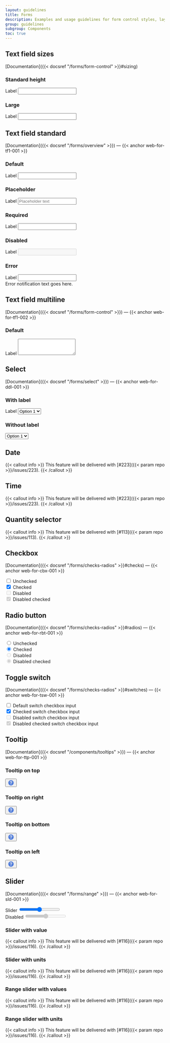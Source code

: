 ```yaml
---
layout: guidelines
title: Forms
description: Examples and usage guidelines for form control styles, layout options, and custom components for creating a wide variety of forms.
group: guidelines
subgroup: Components
toc: true
---
```


## Text field sizes

[Documentation]({{< docsref "/forms/form-control" >}}#sizing)

<div class="row gy-3">
  <div class="col-12 col-sm-4 col-lg-2">
    <h3 class="h6">Standard height</h3>
  </div>
  <div class="col-12 col-sm-8 col-lg-10">
    <div>
      <label for="form-control" class="form-label">Label</label>
      <input class="form-control" type="text" id="form-control">
    </div>
  </div>
  <div class="col-12 col-sm-4 col-lg-2">
    <h3 class="h6">Large</h3>
  </div>
  <div class="col-12 col-sm-8 col-lg-10">
    <div>
      <label for="form-control-lg" class="form-label">Label</label>
      <input class="form-control form-control-lg" type="text" id="form-control-lg">
    </div>
  </div>
</div>

## Text field standard

[Documentation]({{< docsref "/forms/overview" >}})&nbsp;—&nbsp;{{< anchor web-for-tf1-001 >}}

<div class="row gy-3">
  <div class="col-12 col-sm-4 col-lg-2">
    <h3 class="h6">Default</h3>
  </div>
  <div class="col-12 col-sm-8 col-lg-10">
    <div>
      <label for="form-control-3" class="form-label">Label</label>
      <input class="form-control" type="text" id="form-control-3">
    </div>
  </div>
  <div class="col-12 col-sm-4 col-lg-2">
    <h3 class="h6">Placeholder</h3>
  </div>
  <div class="col-12 col-sm-8 col-lg-10">
    <div>
      <label for="form-control-4" class="form-label">Label</label>
      <input class="form-control" type="text" id="form-control-4" placeholder="Placeholder text">
    </div>
  </div>
  <div class="col-12 col-sm-4 col-lg-2">
    <h3 class="h6">Required</h3>
  </div>
  <div class="col-12 col-sm-8 col-lg-10">
    <div>
      <label for="form-control-5" class="form-label is-required">Label</label>
      <input class="form-control" type="text" id="form-control-5" required>
    </div>
  </div>
  <div class="col-12 col-sm-4 col-lg-2">
    <h3 class="h6">Disabled</h3>
  </div>
  <div class="col-12 col-sm-8 col-lg-10">
    <div>
      <label for="form-control-6" class="form-label is-disabled">Label</label>
      <input class="form-control" type="text" id="form-control-6" disabled>
    </div>
  </div>
  <div class="col-12 col-sm-4 col-lg-2">
    <h3 class="h6">Error</h3>
  </div>
  <div class="col-12 col-sm-8 col-lg-10">
    <div>
      <label for="form-control-7" class="form-label is-required">Label</label>
      <input class="form-control is-invalid" type="text" id="form-control-7" required>
      <div class="invalid-feedback">Error notification text goes here.</div>
    </div>
  </div>
</div>

## Text field multiline

[Documentation]({{< docsref "/forms/form-control" >}})&nbsp;—&nbsp;{{< anchor web-for-tf1-002 >}}

<div class="row gy-3">
  <div class="col-12 col-sm-4 col-lg-2">
    <h3 class="h6">Default</h3>
  </div>
  <div class="col-12 col-sm-8 col-lg-10">
    <div>
      <label class="form-label" for="textarea">Label</label>
      <textarea class="form-control" id="textarea" rows="3"></textarea>
    </div>
  </div>
</div>

## Select

[Documentation]({{< docsref "/forms/select" >}})&nbsp;—&nbsp;{{< anchor web-for-ddl-001 >}}

<div class="row gy-3">
  <div class="col-12 col-sm-4 col-lg-2">
    <h3 class="h6">With label</h3>
  </div>
  <div class="col-4">
    <div>
      <label class="form-label" for="form-select">Label</label>
      <select class="form-select" id="form-select">
        <option selected>Option 1</option>
        <option value="1">Option 2</option>
        <option value="2">Option 3</option>
        <option value="3">Option 4</option>
      </select>
    </div>
  </div>
  <div class="w-100"></div>
  <div class="col-12 col-sm-4 col-lg-2">
    <h3 class="h6">Without label</h3>
  </div>
  <div class="col-4">
    <div>
     <select class="form-select" aria-label="Default select example">
        <option selected>Option 1</option>
        <option value="1">Option 2</option>
        <option value="2">Option 3</option>
        <option value="3">Option 4</option>
      </select>
    </div>
  </div>
</div>

## Date

{{< callout info >}}
This feature will be delivered with [#223]({{< param repo >}}/issues/223).
{{< /callout >}}

## Time

{{< callout info >}}
This feature will be delivered with [#223]({{< param repo >}}/issues/223).
{{< /callout >}}

## Quantity selector

{{< callout info >}}
This feature will be delivered with [#113]({{< param repo >}}/issues/113).
{{< /callout >}}

## Checkbox

[Documentation]({{< docsref "/forms/checks-radios" >}}#checks)&nbsp;—&nbsp;{{< anchor web-for-cbx-001 >}}

<div class="form-check mb-2">
  <input class="form-check-input" type="checkbox" value="1" id="form-checkbox">
  <label class="form-check-label" for="form-checkbox">Unchecked</label>
</div>
<div class="form-check mb-2">
  <input class="form-check-input" type="checkbox" value="2" id="form-checkbox-2" checked>
  <label class="form-check-label" for="form-checkbox-2">Checked</label>
</div>
<div class="form-check mb-2">
  <input class="form-check-input" type="checkbox" value="3" id="form-checkbox-3" disabled>
  <label class="form-check-label" for="form-checkbox-3">Disabled</label>
</div>
<div class="form-check">
  <input class="form-check-input" type="checkbox" value="4" id="form-checkbox-4" disabled checked>
  <label class="form-check-label" for="form-checkbox-4">Disabled checked</label>
</div>

## Radio button

[Documentation]({{< docsref "/forms/checks-radios" >}}#radios)&nbsp;—&nbsp;{{< anchor web-for-rbt-001 >}}

<div class="form-check mb-2">
  <input class="form-check-input" type="radio" name="demo" value="1" id="form-radio">
  <label class="form-check-label" for="form-radio">Unchecked</label>
</div>
<div class="form-check mb-2">
  <input class="form-check-input" type="radio" name="demo" value="2" id="form-radio-2" checked>
  <label class="form-check-label" for="form-radio-2">Checked</label>
</div>
<div class="form-check mb-2">
  <input class="form-check-input" type="radio" name="demo-disabled" value="3" id="form-radio-3" disabled>
  <label class="form-check-label" for="form-radio-3">Disabled</label>
</div>
<div class="form-check">
  <input class="form-check-input" type="radio" name="demo-disabled" value="4" id="form-radio-4" disabled checked>
  <label class="form-check-label" for="form-radio-4">Disabled checked</label>
</div>


## Toggle switch

[Documentation]({{< docsref "/forms/checks-radios" >}}#switches)&nbsp;—&nbsp;{{< anchor web-for-tsw-001 >}}

<div class="form-check form-switch mb-3">
  <input class="form-check-input" type="checkbox" id="form-switch">
  <label class="form-check-label" for="form-switch">Default switch checkbox input</label>
</div>
<div class="form-check form-switch mb-3">
  <input class="form-check-input" type="checkbox" id="form-switch-2" checked>
  <label class="form-check-label" for="form-switch-2">Checked switch checkbox input</label>
</div>
<div class="form-check form-switch mb-3">
  <input class="form-check-input" type="checkbox" id="form-switch-3" disabled>
  <label class="form-check-label" for="form-switch-3">Disabled switch checkbox input</label>
</div>
<div class="form-check form-switch">
  <input class="form-check-input" type="checkbox" id="form-switch-4" checked disabled>
  <label class="form-check-label" for="form-switch-4">Disabled checked switch checkbox input</label>
</div>

## Tooltip

[Documentation]({{< docsref "/components/tooltips" >}})&nbsp;—&nbsp;{{< anchor web-for-ttp-001 >}}

<div class="row row-cols-12 row-cols-md-2 row-cols-lg-4 gy-3 pt-3 tooltip-demo">
  <div class="col mt-0">
    <h3 class="h6 d-inline-block align-middle m-0">Tooltip on top</h3>
    <button type="button" class="btn btn-link p-0" data-bs-toggle="tooltip" data-bs-placement="top" title="Tooltip on top">
      <svg xmlns="http://www.w3.org/2000/svg" width="20" height="20" viewBox="0 0 20 20"  role="img" aria-label="Tooltip on top" focusable="false">
          <path fill="#527EDB" fill-rule="evenodd" d="M10 1.5c-4.694 0-8.5 3.806-8.5 8.5s3.806 8.5 8.5 8.5 8.5-3.806 8.5-8.5-3.806-8.5-8.5-8.5zm.616 13.613c-.202.185-.467.287-.741.285-.28.004-.55-.097-.76-.282-.216-.187-.324-.45-.324-.787 0-.3.105-.552.314-.756.209-.204.465-.306.77-.306.3 0 .551.102.755.306.205.204.307.456.307.756 0 .332-.107.594-.321.784zm2.662-6.601c-.153.29-.35.556-.584.787-.226.221-.63.593-1.216 1.116-.136.122-.266.252-.388.389-.084.093-.157.196-.217.306-.046.089-.083.182-.11.278-.027.093-.066.256-.119.488-.09.495-.372.742-.848.742-.247 0-.455-.081-.624-.243-.168-.161-.253-.401-.253-.72 0-.399.062-.745.186-1.037.117-.283.284-.544.492-.77.204-.22.48-.483.827-.788.304-.266.523-.466.659-.602.134-.134.25-.286.342-.453.093-.165.14-.352.14-.541 0-.38-.142-.701-.425-.963-.283-.261-.648-.392-1.094-.392-.523 0-.908.132-1.155.396s-.456.652-.627 1.165c-.162.537-.469.806-.92.806-.266 0-.49-.094-.674-.282-.183-.187-.274-.39-.274-.609 0-.451.145-.909.435-1.372.29-.464.713-.847 1.269-1.151.556-.305 1.204-.457 1.946-.457.689 0 1.297.127 1.825.382.527.254.934.6 1.222 1.037.288.437.431.912.431 1.426 0 .404-.082.758-.246 1.062z"/>
      </svg>
    </button>
  </div>
  <div class="col mt-0">
    <h3 class="h6 d-inline-block align-middle m-0">Tooltip on right</h3>
    <button type="button" class="btn btn-link p-0" data-bs-toggle="tooltip" data-bs-placement="right" title="Tooltip on right">
      <svg xmlns="http://www.w3.org/2000/svg" width="20" height="20" viewBox="0 0 20 20"  role="img" aria-label="Tooltip on right" focusable="false">
        <path fill="#527EDB" fill-rule="evenodd" d="M10 1.5c-4.694 0-8.5 3.806-8.5 8.5s3.806 8.5 8.5 8.5 8.5-3.806 8.5-8.5-3.806-8.5-8.5-8.5zm.616 13.613c-.202.185-.467.287-.741.285-.28.004-.55-.097-.76-.282-.216-.187-.324-.45-.324-.787 0-.3.105-.552.314-.756.209-.204.465-.306.77-.306.3 0 .551.102.755.306.205.204.307.456.307.756 0 .332-.107.594-.321.784zm2.662-6.601c-.153.29-.35.556-.584.787-.226.221-.63.593-1.216 1.116-.136.122-.266.252-.388.389-.084.093-.157.196-.217.306-.046.089-.083.182-.11.278-.027.093-.066.256-.119.488-.09.495-.372.742-.848.742-.247 0-.455-.081-.624-.243-.168-.161-.253-.401-.253-.72 0-.399.062-.745.186-1.037.117-.283.284-.544.492-.77.204-.22.48-.483.827-.788.304-.266.523-.466.659-.602.134-.134.25-.286.342-.453.093-.165.14-.352.14-.541 0-.38-.142-.701-.425-.963-.283-.261-.648-.392-1.094-.392-.523 0-.908.132-1.155.396s-.456.652-.627 1.165c-.162.537-.469.806-.92.806-.266 0-.49-.094-.674-.282-.183-.187-.274-.39-.274-.609 0-.451.145-.909.435-1.372.29-.464.713-.847 1.269-1.151.556-.305 1.204-.457 1.946-.457.689 0 1.297.127 1.825.382.527.254.934.6 1.222 1.037.288.437.431.912.431 1.426 0 .404-.082.758-.246 1.062z"/>
      </svg>
    </button>
  </div>
  <div class="col mt-0">
    <h3 class="h6 d-inline-block align-middle m-0">Tooltip on bottom</h3>
    <button type="button" class="btn btn-link p-0" data-bs-toggle="tooltip" data-bs-placement="bottom" title="Tooltip on bottom">
      <svg xmlns="http://www.w3.org/2000/svg" width="20" height="20" viewBox="0 0 20 20"  role="img" aria-label="Tooltip on bottom" focusable="false">
        <path fill="#527EDB" fill-rule="evenodd" d="M10 1.5c-4.694 0-8.5 3.806-8.5 8.5s3.806 8.5 8.5 8.5 8.5-3.806 8.5-8.5-3.806-8.5-8.5-8.5zm.616 13.613c-.202.185-.467.287-.741.285-.28.004-.55-.097-.76-.282-.216-.187-.324-.45-.324-.787 0-.3.105-.552.314-.756.209-.204.465-.306.77-.306.3 0 .551.102.755.306.205.204.307.456.307.756 0 .332-.107.594-.321.784zm2.662-6.601c-.153.29-.35.556-.584.787-.226.221-.63.593-1.216 1.116-.136.122-.266.252-.388.389-.084.093-.157.196-.217.306-.046.089-.083.182-.11.278-.027.093-.066.256-.119.488-.09.495-.372.742-.848.742-.247 0-.455-.081-.624-.243-.168-.161-.253-.401-.253-.72 0-.399.062-.745.186-1.037.117-.283.284-.544.492-.77.204-.22.48-.483.827-.788.304-.266.523-.466.659-.602.134-.134.25-.286.342-.453.093-.165.14-.352.14-.541 0-.38-.142-.701-.425-.963-.283-.261-.648-.392-1.094-.392-.523 0-.908.132-1.155.396s-.456.652-.627 1.165c-.162.537-.469.806-.92.806-.266 0-.49-.094-.674-.282-.183-.187-.274-.39-.274-.609 0-.451.145-.909.435-1.372.29-.464.713-.847 1.269-1.151.556-.305 1.204-.457 1.946-.457.689 0 1.297.127 1.825.382.527.254.934.6 1.222 1.037.288.437.431.912.431 1.426 0 .404-.082.758-.246 1.062z"/>
      </svg>
    </button>
  </div>
  <div class="col mt-0">
    <h3 class="h6 d-inline-block align-middle m-0">Tooltip on left</h3>
    <button type="button" class="btn btn-link p-0" data-bs-toggle="tooltip" data-bs-placement="left" title="Tooltip on left">
      <svg xmlns="http://www.w3.org/2000/svg" width="20" height="20" viewBox="0 0 20 20"  role="img" aria-label="Tooltip on left" focusable="false">
          <path fill="#527EDB" fill-rule="evenodd" d="M10 1.5c-4.694 0-8.5 3.806-8.5 8.5s3.806 8.5 8.5 8.5 8.5-3.806 8.5-8.5-3.806-8.5-8.5-8.5zm.616 13.613c-.202.185-.467.287-.741.285-.28.004-.55-.097-.76-.282-.216-.187-.324-.45-.324-.787 0-.3.105-.552.314-.756.209-.204.465-.306.77-.306.3 0 .551.102.755.306.205.204.307.456.307.756 0 .332-.107.594-.321.784zm2.662-6.601c-.153.29-.35.556-.584.787-.226.221-.63.593-1.216 1.116-.136.122-.266.252-.388.389-.084.093-.157.196-.217.306-.046.089-.083.182-.11.278-.027.093-.066.256-.119.488-.09.495-.372.742-.848.742-.247 0-.455-.081-.624-.243-.168-.161-.253-.401-.253-.72 0-.399.062-.745.186-1.037.117-.283.284-.544.492-.77.204-.22.48-.483.827-.788.304-.266.523-.466.659-.602.134-.134.25-.286.342-.453.093-.165.14-.352.14-.541 0-.38-.142-.701-.425-.963-.283-.261-.648-.392-1.094-.392-.523 0-.908.132-1.155.396s-.456.652-.627 1.165c-.162.537-.469.806-.92.806-.266 0-.49-.094-.674-.282-.183-.187-.274-.39-.274-.609 0-.451.145-.909.435-1.372.29-.464.713-.847 1.269-1.151.556-.305 1.204-.457 1.946-.457.689 0 1.297.127 1.825.382.527.254.934.6 1.222 1.037.288.437.431.912.431 1.426 0 .404-.082.758-.246 1.062z"/>
      </svg>
    </button>
  </div>
</div>

## Slider

[Documentation]({{< docsref "/forms/range" >}})&nbsp;—&nbsp;{{< anchor web-for-sld-001 >}}

<div class="mb-3">
  <label for="form-slider" class="form-label">Slider</label>
  <input type="range" class="form-range" min="0" max="5" step="0.5" id="form-slider">
</div>
<div>
  <label for="form-slider-2" class="form-label is-disabled">Disabled</label>
  <input type="range" class="form-range" min="0" max="5" step="0.5" id="form-slider-2" disabled>
</div>

<h3 class="h6">Slider with value</h3>

{{< callout info >}}
This feature will be delivered with [#116]({{< param repo >}}/issues/116).
{{< /callout >}}

<h3 class="h6">Slider with units</h3>

{{< callout info >}}
This feature will be delivered with [#116]({{< param repo >}}/issues/116).
{{< /callout >}}

<h3 class="h6">Range slider with values</h3>

{{< callout info >}}
This feature will be delivered with [#116]({{< param repo >}}/issues/116).
{{< /callout >}}

<h3 class="h6">Range slider with units</h3>

{{< callout info >}}
This feature will be delivered with [#116]({{< param repo >}}/issues/116).
{{< /callout >}}

